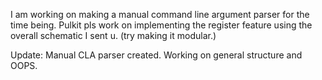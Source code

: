 I am working on making a manual command line argument parser for the time being. Pulkit pls work on implementing the register feature using the overall schematic I sent u. (try making it modular.)

Update:
Manual CLA parser created. Working on general structure and OOPS.